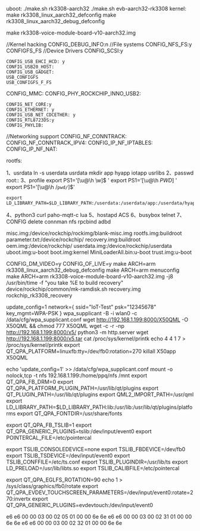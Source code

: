 uboot:
./make.sh rk3308-aarch32 
./make.sh evb-aarch32-rk3308
kernel:
make rk3308_linux_aarch32_defconfig
make rk3308_linux_aarch32_debug_defconfig

make rk3308-voice-module-board-v10-aarch32.img

//Kernel hacking
CONFIG_DEBUG_INFO:n
//File systems
CONFIG_NFS_FS:y
CONFIGFS_FS
//Device Drivers
CONFIG_SCSI:y

	CONFIG_USB_EHCI_HCD: y
	CONFIG_USB20_HOST:   
	CONFIG_USB_GADGET: 
	USB_CONFIGFS
	USB_CONFIGFS_F_FS

CONFIG_MMC:
CONFIG_PHY_ROCKCHIP_INNO_USB2:
	
	CONFIG_NET_CORE:y
	CONFIG_ETHERNET: y
	CONFIG_USB_NET_CDCETHER: y
	CONFIG_RTL8723DS:y
	CONFIG_PHYLIB: 
//Networking support
CONFIG_NF_CONNTRACK:
CONFIG_NF_CONNTRACK_IPV4:
CONFIG_IP_NF_IPTABLES: 
CONFIG_IP_NF_NAT:

rootfs:

1、usrdata
	ln -s userdata usrdata
	mkdir app hyapp iotapp usrlibs
2、passwd
   root::
3、profile
	export PS1='[\u@\h \w]\$ '
	export PS1=’[\u@\h $PWD]$ '
	export PS1='[\u@\h /`pwd/`]$'
	
	export LD_LIBRARY_PATH=$LD_LIBRARY_PATH:/userdata:/userdata/app:/userdata/hyapp:/userdata/iotapp

4、python3 curl paho-mqtt-c lua 
5、hostapd 
	ACS
6、busybox telnet
7、CONFIG delete connman nfs rpcbind adbd 

	
misc.img:/device/rockchip/rockimg/blank-misc.img
rootfs.img:buildroot
parameter.txt:/device/rockchip/
recovery.img:buildroot
oem.img:/device/rockchip/
userdata.img:/device/rockchip/userdata
uboot.img:u-boot
boot.img:kernel
MiniLoaderAll.bin:u-boot
trust.img:u-boot





CONFIG_DM_VIDEO=y
CONFIG_OF_LIVE=y
make ARCH=arm rk3308_linux_aarch32_debug_defconfig
make ARCH=arm menuconfig
make ARCH=arm rk3308-voice-module-board-v10-aarch32.img -j8
/usr/bin/time -f "you take %E to build recovery" device/rockchip/common/mk-ramdisk.sh recovery.img rockchip_rk3308_recovery

update_config=1
network={
ssid="IoT-Test" 
psk="12345678" 
key_mgmt=WPA-PSK
}
wpa_supplicant -B -i wlan0 -c /data/cfg/wpa_supplicant.conf
wget http://192.168.1.199:8000/X50QML -O X50QML && chmod 777 X50QML
wget -c -r -np http://192.168.1.199:8000/x5/
python3 -m http.server
wget http://192.168.1.199:8000/x5.tar
cat /proc/sys/kernel/printk
echo 4 4 1 7 > /proc/sys/kernel/printk
export QT_QPA_PLATFORM=linuxfb:tty=/dev/fb0:rotation=270
killall X50app X50QML

echo 'update_config=1' >> /data/cfg/wpa_supplicant.conf
mount -o nolock,tcp -t nfs 192.168.1.199:/home/ppq/nfs /mnt
export QT_QPA_FB_DRM=0
export QT_QPA_PLATFORM_PLUGIN_PATH=/usr/lib/qt/plugins
export QT_PLUGIN_PATH=/usr/lib/qt/plugins
export QML2_IMPORT_PATH=/usr/qml
export LD_LIBRARY_PATH=$LD_LIBRARY_PATH:lib:/usr/lib:/usr/lib/qt/plugins/platforms
export QT_QPA_FONTDIR=/usr/share/fonts

export QT_QPA_FB_TSLIB=1
export QT_QPA_GENERIC_PLUGINS=tslib:/dev/input/event0
export POINTERCAL_FILE=/etc/pointercal

export TSLIB_CONSOLEDEVICE=none
export TSLIB_FBDEVICE=/dev/fb0
export TSLIB_TSDEVICE=/dev/input/event0
export TSLIB_CONFFILE=/etc/ts.conf
export TSLIB_PLUGINDIR=/usr/lib/ts
export LD_PRELOAD=/usr/lib/libts.so
export TSLIB_CALIBFILE=/etc/pointercal

export QT_QPA_EGLFS_ROTATION=90
echo 1 > /sys/class/graphics/fb0/rotate
export QT_QPA_EVDEV_TOUCHSCREEN_PARAMETERS=/dev/input/event0:rotate=270:invertx
export QT_QPA_GENERIC_PLUGINS=evdevtouch:/dev/input/event0

e6 e6 00 00 03 00 02 05 01 00 00 6e 6e
e6 e6 00 00 03 00 02 31 01 00 00 6e 6e
e6 e6 00 00 03 00 02 32 01 00 00 6e 6e


